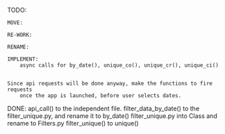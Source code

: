 TODO:

	MOVE:

	RE-WORK:
	
	RENAME: 
	
	IMPLEMENT:
		async calls for by_date(), unique_co(), unique_cr(), unique_ci()
	
	
	Since api requests will be done anyway, make the functions to fire requests
		once the app is launched, before user selects dates.



DONE: 
		api_call() to the independent file.
		filter_data_by_date() to the filter_unique.py, and rename it to by_date()
		filter_unique.py into Class and rename to Filters.py
		filter_unique() to unique()